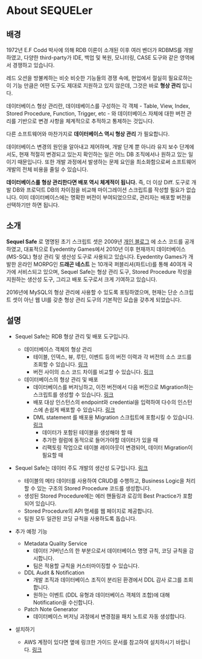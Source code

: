 # About SEQUELer
## 배경
1972년 E.F Codd 박사에 의해 RDB 이론이 소개된 이후 여러 벤더가 RDBMS를 개발하였고, 다양한 third-party가 IDE, 백업 및 복원, 모니터링, CASE 도구와 같은 영역에서 경쟁하고 있습니다.

레드 오션을 방불케하는 비슷 비슷한 기능들의 경쟁 속에, 현업에서 절실히 필요로하는 이 기능 만큼은 어떤 도구도 제대로 지원하고 있지 않은데, 그것은 바로  **형상 관리** 입니다.

데이터베이스 형상 관리란, 데이테베이스를 구성하는 각 객체 - Table, View, Index, Stored Procedure, Function, Trigger, etc - 와 데이터베이스 자체에 대한 버전  관리를 기반으로 변경 사항을 체계적으로 추적하고 통제하는 것입니다.

다른 소프트웨어와 마찬가지로  **데이터베이스 역시 형상 관리** 가 필요합니다.

데이터베이스 변경의 원인을 알아내고 제어하며, 개발 단계 뿐 아니라 유지 보수 단계에서도, 현재 적절히 변경되고 있는지 확인하는 일은 어느 DB 조직에서나 원하고 있는 일이기 때문입니다.
또한 개발 과정에서 발생하는 문제 요인을 최소화함으로써 소프트웨어 개발의 전체 비용을 줄일 수 있습니다.

 **데이터베이스를 형상 관리한다면 배포 역시 체계적이 됩니다.** 
즉, 더 이상 Diff. 도구로 개발 DB와 프로덕트 DB의 차이점을 비교해 마이그레이션 스크립트를 작성할 필요가 없습니다.
이미 데이터베이스에는 명확한 버전이 부여되었으므로, 관리자는 배포할 버전을 선택하기만 하면 됩니다.

## 소개
 **Sequel Safe** 로 명명된 초기 스크립트 셋은 2009년  [개인 블로그](http://purumae.tistory.com) 에 소스 코드를 공개하였고, 대표적으로 Eyedentity Games에서 2010년 이후 현재까지 데이터베이스 (MS-SQL) 형상 관리 및 생산성 도구로 사용되고 있습니다.
Eyedentity Games가 개발한 온라인 MORPG인  **드래곤 네스트** 는 10개국 퍼블리셔(파트너)를 통해 40여개 국가에 서비스되고 있으며, Sequel Safe는 형상 관리 도구, Stored Procedure 작성을 지원하는 생산성 도구, 그리고 배포 도구로서 크게 기여하고 있습니다.

2016년에 MySQL의 형상 관리에 사용할 수 있도록 포팅하였으며, 현재는 단순 스크립트 셋이 아닌 웹 UI를 갖춘 형상 관리 도구의 기본적인 모습을 갖추게 되었습니다.

## 설명
* Sequel Safe는 RDB 형상 관리 및 배포 도구입니다.
    * 데이터베이스 객체의 형상 관리
        * 테이블, 인덱스, 뷰, 루틴, 이벤트 등의 버전 이력과 각 버전의 소스 코드를 조회할 수 있습니다. [링크](https://www.youtube.com/watch?v=VXorwse7oS0&list=PLx5jWq_wyS3y2JoRLokRie_mtXhlqXl-1&index=1)
        * 버전 사이의 소스 코드 차이를 비교할 수 있습니다. [링크](https://www.youtube.com/watch?v=lEwbf4jJ5Wo&list=PLx5jWq_wyS3y2JoRLokRie_mtXhlqXl-1&index=2)
    * 데이터베이스의 형상 관리 및 배포
        * 데이터베이스를 버저닝하고, 이전 버전에서 다음 버전으로 Migration하는 스크립트를 생성할 수 있습니다. [링크](https://www.youtube.com/watch?v=BEp8LCqH2MA&list=PLx5jWq_wyS3y2JoRLokRie_mtXhlqXl-1&index=3)
        * 배포 대상 인스턴스의 endpoint와 credential을 입력하여 다수의 인스턴스에 손쉽게 배포할 수 있습니다. [링크](https://www.youtube.com/watch?v=zR_FQgPNJSg&list=PLx5jWq_wyS3y2JoRLokRie_mtXhlqXl-1&index=4)
        * DML statement 를 배포용 Migration 스크립트에 포함시킬 수 있습니다. [링크](https://www.youtube.com/watch?v=7M9TYNe9BKc&list=PLx5jWq_wyS3y2JoRLokRie_mtXhlqXl-1&index=5)
            * 데이터가 포함된 테이블을 생성해야 할 때
            * 추가한 컬럼에 동적으로 들어가야할 데이터가 있을 때
            * 리팩토링 작업으로 테이블 레이아웃이 변경되어, 데이터 Migration이 필요할 때

* Sequel Safe는  데이터 주도 개발의 생산성 도구입니다. [링크](https://www.youtube.com/watch?v=wiz1TjQX-Xs&list=PLx5jWq_wyS3y2JoRLokRie_mtXhlqXl-1&index=6)
    * 테이블의 메타 데이터를 사용하여 CRUD를 수행하고, Business Logic을 처리할 수 있는 구조의 Stored Procedure 코드를 생성합니다.
    * 생성된 Stored Procedure에는 에러 핸들링과 로깅의 Best Practice가 포함되어 있습니다.
    * Stored Procedure의 API 명세를 웹 페이지로 제공합니다.
    * 팀원 모두 일관된 코딩 규칙을 사용하도록 돕습니다.

* 추가 예정 기능
    * Metadata Quality Service
        * 데이터 거버넌스의 한 부분으로서 데이터베이스 명명 규칙, 코딩 규칙을 감시합니다.
        * 팀은 적용할 규칙을 커스터마이징할 수 있습니다.
    * DDL Audit & Notification
        * 개발 조직과 데이터베이스 조직이 분리된 환경에서 DDL 감사 로그를 조회합니다.
        * 원하는 이벤트 (DDL 유형과 데이터베이스 객체의 조합)에 대해 Notification을 수신합니다.
    * Patch Note Generator
        * 데이터베이스 버저닝 과정에서 변경점을 패치 노트로 자동 생성합니다.
        
* 설치하기
    * AWS 계정이 있다면 옆에 링크한 가이드 문서를 참고하여 설치하시기 바랍니다. [링크](https://docs.google.com/document/d/1-whZ3zzj26P4MTOFB3IvZWMbUt9jNOnA7oVNd_3yEa0/edit?usp=sharing)
